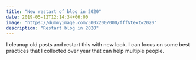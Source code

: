```yaml
---
title: "New restart of blog in 2020"
date: 2019-05-12T12:14:34+06:00
image: "https://dummyimage.com/300x200/000/fff&text=2020"
description: "Restart blog in 2020"
---
```


I cleanup old posts and restart this with new look. I can focus on some best practices that I collected over year that can help multiple people.

